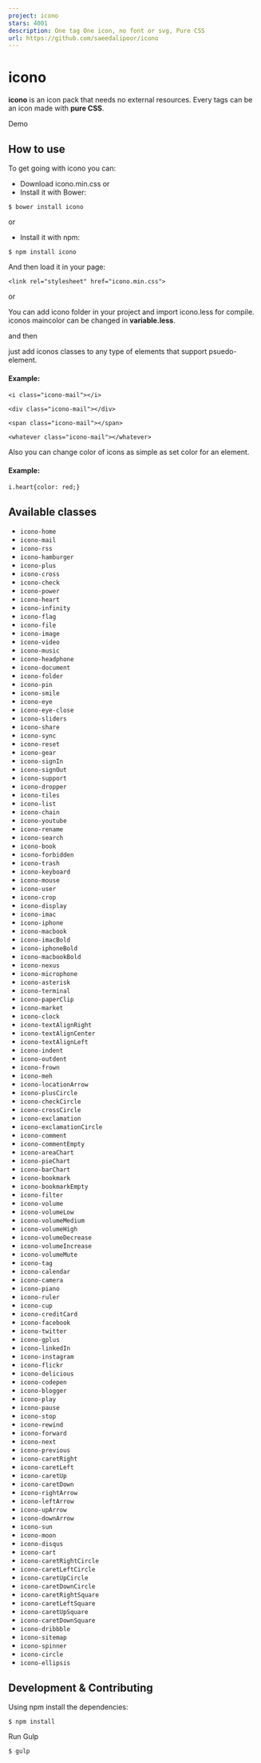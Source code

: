 ```yaml
---
project: icono
stars: 4001
description: One tag One icon, no font or svg, Pure CSS
url: https://github.com/saeedalipoor/icono
---
```


icono
=====

**icono** is an icon pack that needs no external resources. Every tags can be an icon made with **pure CSS**.

Demo

How to use
----------

To get going with icono you can:

-   Download icono.min.css or
-   Install it with Bower:

```
$ bower install icono
```

or

-   Install it with npm:

```
$ npm install icono
```

And then load it in your page:

```
<link rel="stylesheet" href="icono.min.css">
```

or

You can add icono folder in your project and import icono.less for compile. iconos maincolor can be changed in **variable.less**.

and then

just add iconos classes to any type of elements that support psuedo-element.

#### Example:

`<i class="icono-mail"></i>`

`<div class="icono-mail"></div>`

`<span class="icono-mail"></span>`

`<whatever class="icono-mail"></whatever>`

Also you can change color of icons as simple as set color for an element.

#### Example:

`i.heart{color: red;}`

Available classes
-----------------

-   `icono-home`
-   `icono-mail`
-   `icono-rss`
-   `icono-hamburger`
-   `icono-plus`
-   `icono-cross`
-   `icono-check`
-   `icono-power`
-   `icono-heart`
-   `icono-infinity`
-   `icono-flag`
-   `icono-file`
-   `icono-image`
-   `icono-video`
-   `icono-music`
-   `icono-headphone`
-   `icono-document`
-   `icono-folder`
-   `icono-pin`
-   `icono-smile`
-   `icono-eye`
-   `icono-eye-close`
-   `icono-sliders`
-   `icono-share`
-   `icono-sync`
-   `icono-reset`
-   `icono-gear`
-   `icono-signIn`
-   `icono-signOut`
-   `icono-support`
-   `icono-dropper`
-   `icono-tiles`
-   `icono-list`
-   `icono-chain`
-   `icono-youtube`
-   `icono-rename`
-   `icono-search`
-   `icono-book`
-   `icono-forbidden`
-   `icono-trash`
-   `icono-keyboard`
-   `icono-mouse`
-   `icono-user`
-   `icono-crop`
-   `icono-display`
-   `icono-imac`
-   `icono-iphone`
-   `icono-macbook`
-   `icono-imacBold`
-   `icono-iphoneBold`
-   `icono-macbookBold`
-   `icono-nexus`
-   `icono-microphone`
-   `icono-asterisk`
-   `icono-terminal`
-   `icono-paperClip`
-   `icono-market`
-   `icono-clock`
-   `icono-textAlignRight`
-   `icono-textAlignCenter`
-   `icono-textAlignLeft`
-   `icono-indent`
-   `icono-outdent`
-   `icono-frown`
-   `icono-meh`
-   `icono-locationArrow`
-   `icono-plusCircle`
-   `icono-checkCircle`
-   `icono-crossCircle`
-   `icono-exclamation`
-   `icono-exclamationCircle`
-   `icono-comment`
-   `icono-commentEmpty`
-   `icono-areaChart`
-   `icono-pieChart`
-   `icono-barChart`
-   `icono-bookmark`
-   `icono-bookmarkEmpty`
-   `icono-filter`
-   `icono-volume`
-   `icono-volumeLow`
-   `icono-volumeMedium`
-   `icono-volumeHigh`
-   `icono-volumeDecrease`
-   `icono-volumeIncrease`
-   `icono-volumeMute`
-   `icono-tag`
-   `icono-calendar`
-   `icono-camera`
-   `icono-piano`
-   `icono-ruler`
-   `icono-cup`
-   `icono-creditCard`
-   `icono-facebook`
-   `icono-twitter`
-   `icono-gplus`
-   `icono-linkedIn`
-   `icono-instagram`
-   `icono-flickr`
-   `icono-delicious`
-   `icono-codepen`
-   `icono-blogger`
-   `icono-play`
-   `icono-pause`
-   `icono-stop`
-   `icono-rewind`
-   `icono-forward`
-   `icono-next`
-   `icono-previous`
-   `icono-caretRight`
-   `icono-caretLeft`
-   `icono-caretUp`
-   `icono-caretDown`
-   `icono-rightArrow`
-   `icono-leftArrow`
-   `icono-upArrow`
-   `icono-downArrow`
-   `icono-sun`
-   `icono-moon`
-   `icono-disqus`
-   `icono-cart`
-   `icono-caretRightCircle`
-   `icono-caretLeftCircle`
-   `icono-caretUpCircle`
-   `icono-caretDownCircle`
-   `icono-caretRightSquare`
-   `icono-caretLeftSquare`
-   `icono-caretUpSquare`
-   `icono-caretDownSquare`
-   `icono-dribbble`
-   `icono-sitemap`
-   `icono-spinner`
-   `icono-circle`
-   `icono-ellipsis`

Development & Contributing
--------------------------

Using npm install the dependencies:

```
$ npm install
```

Run Gulp

```
$ gulp
```

